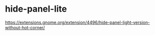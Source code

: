 # hide-panel-lite
https://extensions.gnome.org/extension/4496/hide-panel-light-version-without-hot-corner/
